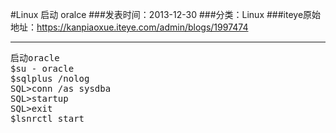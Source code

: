 #Linux 启动 oralce
###发表时间：2013-12-30
###分类：Linux
###iteye原始地址：<a href="https://kanpiaoxue.iteye.com/admin/blogs/1997474" target="_blank">https://kanpiaoxue.iteye.com/admin/blogs/1997474</a>

---

<div class="iteye-blog-content-contain" style="font-size: 14px;"> 
 <pre name="code" class="java">启动oracle
$su - oracle
$sqlplus /nolog
SQL&gt;conn /as sysdba
SQL&gt;startup
SQL&gt;exit
$lsnrctl start</pre> 
 <p>&nbsp;</p> 
</div>